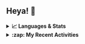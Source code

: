 ## Heya! 👋

<details>
  <summary><strong>📈 Languages & Stats</strong></summary>
  <img src="https://github-readme-stats.vercel.app/api?username=bunningss&show_icons=true&theme=dark&hide_border=true"
       alt="Tayef's GitHub stats" />
  <img src="https://github-readme-stats.vercel.app/api/top-langs/?username=bunningss&show_icons=true&theme=dark&hide_border=true&layout=compact&langs_count=5"
       alt="Tayef's Top GitHub Languages" />
</details>

<details>
<summary><strong> :zap: My Recent Activities </strong></summary>

<!-- ACTIVITY-LIST:START -->
- [bunningss pushed to master in bunningss/school-manager](https://github.com/bunningss/school-manager/compare/da945eaa91...0e3d43fe37)
- [bunningss pushed to master in bunningss/school-manager](https://github.com/bunningss/school-manager/compare/dcb070f867...da945eaa91)
- [bunningss pushed to master in bunningss/school-manager](https://github.com/bunningss/school-manager/compare/2fbd37616b...dcb070f867)
- [bunningss pushed to master in bunningss/school-manager](https://github.com/bunningss/school-manager/compare/f583631322...2fbd37616b)
- [bunningss pushed to master in bunningss/school-manager](https://github.com/bunningss/school-manager/compare/8db92866d0...f583631322)
<!-- ACTIVITY-LIST:END -->

</details>
